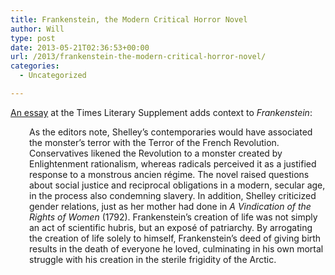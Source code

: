 ```yaml
---
title: Frankenstein, the Modern Critical Horror Novel
author: Will
type: post
date: 2013-05-21T02:36:53+00:00
url: /2013/frankenstein-the-modern-critical-horror-novel/
categories:
  - Uncategorized

---
```

[An essay][1] at the Times Literary Supplement adds context to _Frankenstein_:

<p style="padding-left: 30px;">
  As the editors note, Shelley’s contemporaries would have associated the monster’s terror with the Terror of the French Revolution. Conservatives likened the Revolution to a monster created by Enlightenment rationalism, whereas radicals perceived it as a justified response to a monstrous ancien régime. The novel raised questions about social justice and reciprocal obligations in a modern, secular age, in the process also condemning slavery. In addition, Shelley criticized gender relations, just as her mother had done in <i>A Vindication of the Rights of Women</i> (1792). Frankenstein’s creation of life was not simply an act of scientific hubris, but an exposé of patriarchy. By arrogating the creation of life solely to himself, Frankenstein’s deed of giving birth results in the death of everyone he loved, culminating in his own mortal struggle with his creation in the sterile frigidity of the Arctic.
</p>

 [1]: http://www.the-tls.co.uk/tls/public/article1256265.ece
